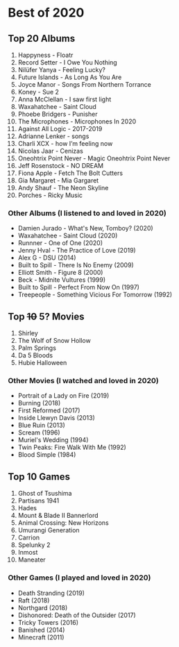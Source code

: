 # Best of 2020

## Top 20 Albums
1. Happyness - Floatr
2. Record Setter - I Owe You Nothing
3. Nilüfer Yanya - Feeling Lucky?
4. Future Islands - As Long As You Are
5. Joyce Manor - Songs From Northern Torrance
6. Koney - Sue 2
7. Anna McClellan - I saw first light
8. Waxahatchee - Saint Cloud
9. Phoebe Bridgers - Punisher
10. The Microphones - Microphones In 2020
11. Against All Logic - 2017-2019
12. Adrianne Lenker - songs
13. Charli XCX - how I’m feeling now
14. Nicolas Jaar - Cenizas
15. Oneohtrix Point Never - Magic Oneohtrix Point Never
16. Jeff Rosenstock - NO DREAM
17. Fiona Apple - Fetch The Bolt Cutters
18. Gia Margaret - Mia Gargaret
19. Andy Shauf - The Neon Skyline
20. Porches - Ricky Music

### Other Albums (I listened to and loved in 2020)
* Damien Jurado - What's New, Tomboy? (2020)
* Waxahatchee - Saint Cloud (2020)
* Runnner - One of One (2020)
* Jenny Hval - The Practice of Love (2019)
* Alex G - DSU (2014)
* Built to Spill - There Is No Enemy (2009)
* Elliott Smith - Figure 8 (2000)
* Beck - Midnite Vultures (1999)
* Built to Spill - Perfect From Now On (1997)
* Treepeople - Something Vicious For Tomorrow (1992)


## Top ~~10~~ 5? Movies
1. Shirley
2. The Wolf of Snow Hollow
3. Palm Springs
4. Da 5 Bloods
5. Hubie Halloween

### Other Movies (I watched and loved in 2020)
* Portrait of a Lady on Fire (2019)
* Burning (2018)
* First Reformed (2017)
* Inside Llewyn Davis (2013)
* Blue Ruin (2013)
* Scream (1996)
* Muriel's Wedding (1994)
* Twin Peaks: Fire Walk With Me (1992)
* Blood Simple (1984)


## Top 10 Games
1. Ghost of Tsushima
2. Partisans 1941
3. Hades
4. Mount & Blade II Bannerlord
5. Animal Crossing: New Horizons
6. Umurangi Generation
7. Carrion
8. Spelunky 2
9. Inmost
10. Maneater

### Other Games (I played and loved in 2020)
* Death Stranding (2019)
* Raft (2018)
* Northgard (2018)
* Dishonored: Death of the Outsider (2017)
* Tricky Towers (2016)
* Banished (2014)
* Minecraft (2011)
